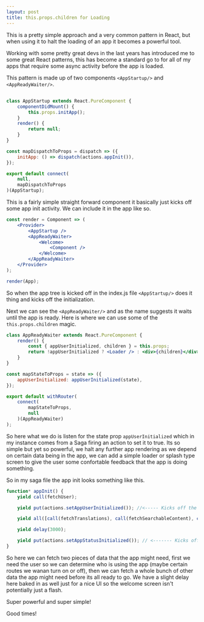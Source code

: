 ```yaml
---
layout: post
title: this.props.children for Loading
---
```


This is a pretty simple approach and a very common pattern in React, but when using it to halt the loading of an app it becomes a powerful tool.

Working with some pretty great devs in the last years has introduced me to some great React patterns, this has become a standard go to for all of my apps that require some
async activity before the app is loaded.

This pattern is made up of two components `<AppStartup/>` and `<AppReadyWaiter/>`.

## <AppStartup/>

```javascript
class AppStartup extends React.PureComponent {
    componentDidMount() {
        this.props.initApp();
    }
    render() {
        return null;
    }
}

const mapDispatchToProps = dispatch => ({
    initApp: () => dispatch(actions.appInit()),
});

export default connect(
    null,
    mapDispatchToProps
)(AppStartup);
```

This is a fairly simple straight forward component it basically just kicks off some app init activity. We can include it in the app like so.

```jsx
const render = Component => (
    <Provider>
        <AppStartup />
        <AppReadyWaiter>
            <Welcome>
                <Component />
            </Welcome>
        </AppReadyWaiter>
    </Provider>
);

render(App);
```

So when the app tree is kicked off in the index.js file `<AppStartup/>` does it thing and kicks off the initialization.

Next we can see the `<AppReadyWaiter/>` and as the name suggests it waits until the app is ready. Here is where we can use some of the `this.props.children` magic.

```jsx
class AppReadyWaiter extends React.PureComponent {
    render() {
        const { appUserInitialized, children } = this.props;
        return !appUserInitialized ? <Loader /> : <div>{children}</div>;
    }
}

const mapStateToProps = state => ({
    appUserInitialized: appUserInitialized(state),
});

export default withRouter(
    connect(
        mapStateToProps,
        null
    )(AppReadyWaiter)
);
```

So here what we do is listen for the state prop `appUserInitialized` which in my instance comes from a Saga firing an action to set it to true. Its so simple but yet so powerful, we halt any further app rendering
as we depend on certain data being in the app, we can add a simple loader or splash type screen to give the user some confortable feedback that the app is doing something.

So in my saga file the app init looks something like this.

```javascript
function* appInit() {
    yield call(fetchUser);

    yield put(actions.setAppUserInitialized()); //<----- Kicks off the AppReadyWaiter

    yield all([call(fetchTranslations), call(fetchSearchableContent), call(modulesFetch), call(fetchContainersSaga)]);

    yield delay(3000);

    yield put(actions.setAppStatusInitialized()); // <------- Kicks off the Welcome
}
```

So here we can fetch two pieces of data that the app might need, first we need the user so we can determine who is using the app (maybe certain routes we wanan turn on or off), then we can fetch a whole bunch of
other data the app might need before its all ready to go. We have a slight delay here baked in as well just for a nice UI so the welcome screen isn't potentially just a flash.

Super powerful and super simple!

Good times!

